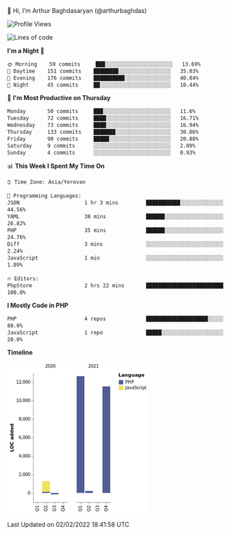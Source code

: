 👋 Hi, I’m Arthur Baghdasaryan (@arthurbaghdas)


<!--START_SECTION:waka-->
![Profile Views](http://img.shields.io/badge/Profile%20Views-0-blue)

![Lines of code](https://img.shields.io/badge/From%20Hello%20World%20I%27ve%20Written-26%20Thousand%20lines%20of%20code-blue)

**I'm a Night 🦉** 

```text
🌞 Morning    59 commits     ███░░░░░░░░░░░░░░░░░░░░░░   13.69% 
🌆 Daytime    151 commits    ████████░░░░░░░░░░░░░░░░░   35.03% 
🌃 Evening    176 commits    ██████████░░░░░░░░░░░░░░░   40.84% 
🌙 Night      45 commits     ██░░░░░░░░░░░░░░░░░░░░░░░   10.44%

```
📅 **I'm Most Productive on Thursday** 

```text
Monday       50 commits     ███░░░░░░░░░░░░░░░░░░░░░░   11.6% 
Tuesday      72 commits     ████░░░░░░░░░░░░░░░░░░░░░   16.71% 
Wednesday    73 commits     ████░░░░░░░░░░░░░░░░░░░░░   16.94% 
Thursday     133 commits    ███████░░░░░░░░░░░░░░░░░░   30.86% 
Friday       90 commits     █████░░░░░░░░░░░░░░░░░░░░   20.88% 
Saturday     9 commits      ░░░░░░░░░░░░░░░░░░░░░░░░░   2.09% 
Sunday       4 commits      ░░░░░░░░░░░░░░░░░░░░░░░░░   0.93%

```


📊 **This Week I Spent My Time On** 

```text
⌚︎ Time Zone: Asia/Yerevan

💬 Programming Languages: 
JSON                     1 hr 3 mins         ███████████░░░░░░░░░░░░░░   44.56% 
YAML                     38 mins             ██████░░░░░░░░░░░░░░░░░░░   26.82% 
PHP                      35 mins             ██████░░░░░░░░░░░░░░░░░░░   24.76% 
Diff                     3 mins              ░░░░░░░░░░░░░░░░░░░░░░░░░   2.24% 
JavaScript               1 min               ░░░░░░░░░░░░░░░░░░░░░░░░░   1.09%

🔥 Editors: 
PhpStorm                 2 hrs 22 mins       █████████████████████████   100.0%

```

**I Mostly Code in PHP** 

```text
PHP                      4 repos             ████████████████████░░░░░   80.0% 
JavaScript               1 repo              █████░░░░░░░░░░░░░░░░░░░░   20.0%

```


**Timeline**

![Chart not found](https://raw.githubusercontent.com/arthurbaghdas/arthurbaghdas/main/charts/bar_graph.png) 


 Last Updated on 02/02/2022 18:41:58 UTC
<!--END_SECTION:waka-->
